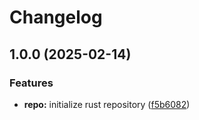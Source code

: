 # Changelog

## 1.0.0 (2025-02-14)


### Features

* **repo:** initialize rust repository ([f5b6082](https://github.com/Kool-Kids-Klan/docker-runner/commit/f5b6082faa305dda8dfb5d1de2ffe2d5b302e638))
